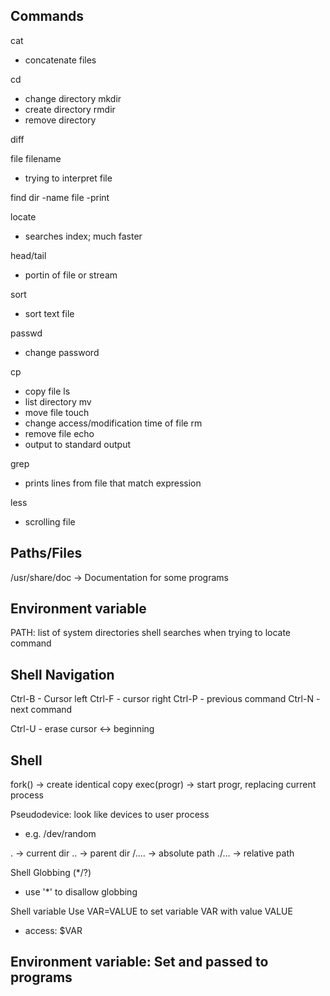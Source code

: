## Commands

cat
  - concatenate files

cd
  - change directory
mkdir
  - create directory
rmdir
  - remove directory

diff

file filename
  - trying to interpret file

find dir -name file -print

locate
  - searches index; much faster

head/tail
  - portin of file or stream

sort
  - sort text file

passwd
  - change password

cp
  - copy file
ls
  - list directory
mv
  - move file
touch
  - change access/modification time of file
rm
  - remove file
echo
  - output to standard output

grep
  - prints lines from file that match expression

less
  - scrolling file

## Paths/Files

/usr/share/doc -> Documentation for some programs

## Environment variable

PATH: list of system directories shell searches when trying to locate command

## Shell Navigation

Ctrl-B - Cursor left
Ctrl-F - cursor right
Ctrl-P - previous command
Ctrl-N - next command

Ctrl-U - erase cursor <-> beginning

## Shell

fork() -> create identical copy
exec(progr) -> start progr, replacing current process

Pseudodevice: look like devices to user process
  - e.g. /dev/random

.  -> current dir
.. -> parent dir
/.... -> absolute path
./... -> relative path


Shell Globbing (*/?)
  - use '*' to disallow globbing

Shell variable
Use VAR=VALUE to set variable VAR with value VALUE
  - access: $VAR

Environment variable: Set and passed to programs
  - 
